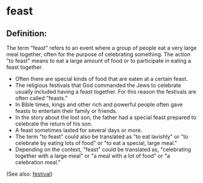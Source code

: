 # feast #

## Definition: ##

The term "feast" refers to an event where a group of people eat a very large meal together, often for the purpose of celebrating something. The action "to feast" means to eat a large amount of food or to participate in eating a feast together.

* Often there are special kinds of food that are eaten at a certain feast.
* The religious festivals that God commanded the Jews to celebrate usually included having a feast together. For this reason the festivals are often called "feasts."
* In Bible times, kings and other rich and powerful people often gave feasts to entertain their family or friends.
* In the story about the lost son, the father had a special feast prepared to celebrate the return of his son.
* A feast sometimes lasted for several days or more.
* The term "to feast" could also be translated as "to eat lavishly" or "to celebrate by eating lots of food" or "to eat a special, large meal."
* Depending on the context, "feast" could be translated as, "celebrating together with a large meal" or "a meal with a lot of food" or "a celebration meal."

(See also: [festival](../other/festival.md))

